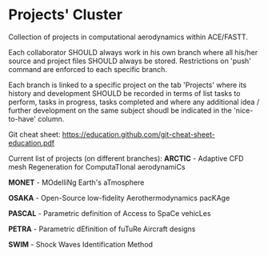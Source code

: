 # Projects' Cluster
Collection of projects in computational aerodynamics within ACE/FASTT.

Each collaborator SHOULD always work in his own branch where all his/her source and project files SHOULD always be stored. Restrictions on 'push' command are enforced to each specific branch.

Each branch is linked to a specific project on the tab 'Projects' where its history and development SHOULD be recorded in terms of list tasks to perform, tasks in progress, tasks completed and where any additional idea / further development on the same subject shoudl be indicated in the 'nice-to-have' column.

Git cheat sheet: https://education.github.com/git-cheat-sheet-education.pdf

Current list of projects (on different branches):
**ARCTIC** - Adaptive CFD mesh Regeneration for ComputaTIonal aerodynamiCs

**MONET**  - MOdelliNg Earth's aTmosphere

**OSAKA**  - Open-Source low-fidelity Aerothermodynamics pacKAge

**PASCAL** - Parametric definition of Access to SpaCe vehicLes

**PETRA**  - Parametric dEfinition of fuTuRe Aircraft designs

**SWIM**   - Shock Waves Identification Method
